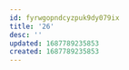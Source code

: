 ```yaml
---
id: fyrwgopndcyzpuk9dy079ix
title: '26'
desc: ''
updated: 1687789235853
created: 1687789235853
---
```

